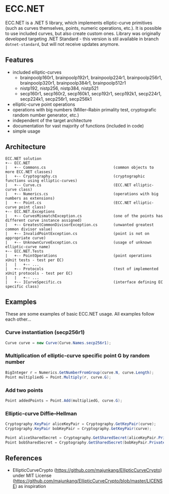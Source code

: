 # ECC.NET
ECC.NET is a .NET 5 library, which implements elliptic-curve primitives (such as curves themselves, points, numeric operations, etc.). It is possible to use included curves, but also create custom ones. Library was originally developed targeting .NET Standard - this version is stil available in branch `dotnet-standard`, but will not receive updates anymore.

## Features
* included elliptic-curves
  * brainpoolp160r1, brainpoolp192r1, brainpoolp224r1, brainpoolp256r1, brainpoolp320r1, brainpoolp384r1, brainpoolp512r1
  * nistp192, nistp256, nistp384, nistp521
  * secp160r1, secp160r2, secp160k1, secp192r1, secp192k1, secp224r1, secp224k1, secp256r1, secp256k1
* elliptic-curve point operations
* operations with big numbers (Miller–Rabin primality test, cryptografic random number generator, etc.)
* independent of the target architecture
* documentation for vast majority of functions (included in code)
* simple usage

## Architecture
```
ECC.NET solution
+-- ECC.NET
|   +-- Commons.cs                              (common objects to more ECC.NET classes)
|   +-- Cryptography.cs                         (cryptographic functions using elliptic-curves)
|   +-- Curve.cs                                (ECC.NET elliptic-curve class)
|   +-- Numerics.cs                             (operations with big numbers as extensions)
|   +-- Point.cs                                (ECC.NET elliptic-curve point class)
+-- ECC.NET.Exceptions
|   +-- CurvesMismatchException.cs              (one of the points has different curve instance assigned)
|   +-- GreatestCommonDivisorException.cs       (unwanted greatest common divisor value)
|   +-- InvalidPointException.cs                (point is not on appropriate curve)
|   +-- UnknownCurveException.cs                (usage of unknown elliptic-curve name)
+-- ECC.NET.Tests
|   +-- PointOperations                         (point operations xUnit tests - test per EC)
|   |   +-- ...
|   +-- Protocols                               (test of implemented xUnit protocols - test per EC)
|   |   +-- ...
|   +-- ICurveSpecific.cs                       (interface defining EC specific class)
```

## Examples
These are some examples of basic ECC.NET usage. All examples follow each other...

### Curve instantiation (secp256r1)
```csharp
Curve curve = new Curve(Curve.Names.secp256r1);
```

### Multiplication of elliptic-curve specific point G by random number
```csharp
BigInteger r = Numerics.GetNumberFromGroup(curve.N, curve.Length);
Point multipliedG = Point.Multiply(r, curve.G);
```

### Add two points
```csharp
Point addedPoints = Point.Add(multipliedG, curve.G);
```

### Elliptic-curve Diffie–Hellman
```csharp
Cryptography.KeyPair aliceKeyPair = Cryptography.GetKeyPair(curve);
Cryptography.KeyPair bobKeyPair = Cryptography.GetKeyPair(curve);

Point aliceSharedSecret = Cryptography.GetSharedSecret(aliceKeyPair.PrivateKey, bobKeyPair.PublicKey);
Point bobSharedSecret = Cryptography.GetSharedSecret(bobKeyPair.PrivateKey, aliceKeyPair.PublicKey);
```

## References
* EllipticCurveCrypto (https://github.com/majunkang/EllipticCurveCrypto) under MIT License (https://github.com/majunkang/EllipticCurveCrypto/blob/master/LICENSE) as inspiration
